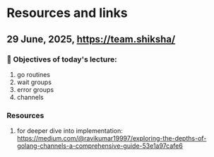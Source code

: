 # Resources and links
## 29 June, 2025, https://team.shiksha/

### 🎯 Objectives of today's lecture:
1. go routines
2. wait groups
3. error groups
4. channels

### Resources

1. for deeper dive into implementation: https://medium.com/@ravikumar19997/exploring-the-depths-of-golang-channels-a-comprehensive-guide-53e1a97cafe6
